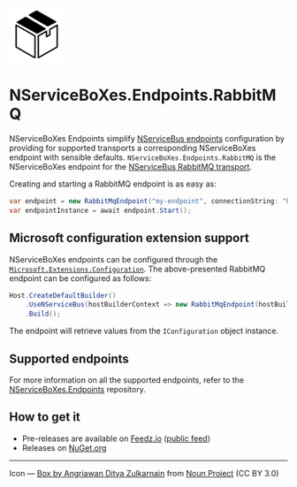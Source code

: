 <img src="assets/icon.png" width="100" />

# NServiceBoXes.Endpoints.RabbitMQ

NServiceBoXes Endpoints simplify [NServiceBus endpoints](https://docs.particular.net/nservicebus/) configuration by providing for supported transports a corresponding NServiceBoXes endpoint with sensible defaults. `NServiceBoXes.Endpoints.RabbitMQ` is the NServiceBoXes endpoint for the [NServiceBus RabbitMQ transport](https://docs.particular.net/transports/rabbitmq/).

Creating and starting a RabbitMQ endpoint is as easy as:

```csharp
var endpoint = new RabbitMqEndpoint("my-endpoint", connectionString: "host=localhost");
var endpointInstance = await endpoint.Start();
```

## Microsoft configuration extension support

NServiceBoXes endpoints can be configured through the [`Microsoft.Extensions.Configuration`](https://www.nuget.org/packages/Microsoft.Extensions.Configuration). The above-presented RabbitMQ endpoint can be configured as follows:

```csharp
Host.CreateDefaultBuilder()
    .UseNServiceBus(hostBuilderContext => new RabbitMqEndpoint(hostBuilderContext.Configuration))
    .Build();
```

The endpoint will retrieve values from the `IConfiguration` object instance.

## Supported endpoints

For more information on all the supported endpoints, refer to the [NServiceBoXes.Endpoints](https://github.com/mauroservienti/NServiceBoXes.Endpoints#supported-endpoints) repository.

## How to get it

- Pre-releases are available on [Feedz.io](https://feedz.io/) ([public feed](https://f.feedz.io/mauroservienti/pre-releases/nuget/index.json))
- Releases on [NuGet.org](https://www.nuget.org/packages?q=NServiceBoXes)







---

Icon — [Box by Angriawan Ditya Zulkarnain](https://thenounproject.com/icon/box-1298424/) from [Noun Project](https://thenounproject.com/browse/icons/term/box/) (CC BY 3.0)
